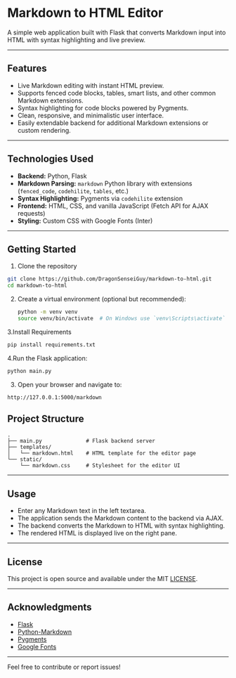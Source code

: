 # Markdown to HTML Editor

A simple web application built with Flask that converts Markdown input into HTML with syntax highlighting and live preview.

---

## Features

- Live Markdown editing with instant HTML preview.
- Supports fenced code blocks, tables, smart lists, and other common Markdown extensions.
- Syntax highlighting for code blocks powered by Pygments.
- Clean, responsive, and minimalistic user interface.
- Easily extendable backend for additional Markdown extensions or custom rendering.

---

## Technologies Used

- **Backend:** Python, Flask
- **Markdown Parsing:** `markdown` Python library with extensions (`fenced_code`, `codehilite`, `tables`, etc.)
- **Syntax Highlighting:** Pygments via `codehilite` extension
- **Frontend:** HTML, CSS, and vanilla JavaScript (Fetch API for AJAX requests)
- **Styling:** Custom CSS with Google Fonts (Inter)

---

## Getting Started

1. Clone the repository
```bash
git clone https://github.com/DragonSenseiGuy/markdown-to-html.git
cd markdown-to-html
```

2. Create a virtual environment (optional but recommended):
   ```bash
   python -m venv venv
   source venv/bin/activate  # On Windows use `venv\Scripts\activate`
   ```

3.Install Requirements
```bash
pip install requirements.txt
```

4.Run the Flask application:

```bash
python main.py
```

3. Open your browser and navigate to:

```
http://127.0.0.1:5000/markdown
```

## Project Structure

```
.
├── main.py              # Flask backend server
├── templates/
│   └── markdown.html    # HTML template for the editor page
└── static/
    └── markdown.css     # Stylesheet for the editor UI
```

---

## Usage

* Enter any Markdown text in the left textarea.
* The application sends the Markdown content to the backend via AJAX.
* The backend converts the Markdown to HTML with syntax highlighting.
* The rendered HTML is displayed live on the right pane.

---

## License

This project is open source and available under the MIT [LICENSE](LICENSE).

---

## Acknowledgments

* [Flask](https://flask.palletsprojects.com/)
* [Python-Markdown](https://python-markdown.github.io/)
* [Pygments](https://pygments.org/)
* [Google Fonts](https://fonts.google.com/specimen/Inter)

---

Feel free to contribute or report issues!